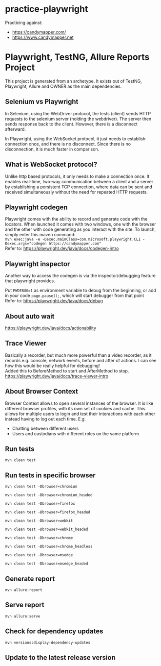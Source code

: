 # practice-playwright
Practicing against: 
- https://candymapper.com/
- https://www.candymapper.net

# Playwright, TestNG, Allure Reports Project

This project is generated from an archetype. It exists out of TestNG, Playwright, Allure and OWNER as the main dependencies.

## Selenium vs Playwright

In Selenium, using the WebDriver protocol, the tests (client) sends HTTP requests to the selenium server (holding the webdriver). 
The server then sends response back to the client. However, there is a disconnect afterward.

In Playwright, using the WebSocket protocol, it just needs to establish connection once, and there is no disconnect.
Since there is no disconnection, it is much faster in comparison.

## What is WebSocket protocol?
Unlike http based protocols, it only needs to make a connection once.
It enables real-time, two-way communication between a client and a server by establishing a persistent TCP connection,
where data can be sent and received simultaneously without the need for repeated HTTP requests.

## Playwright codegen
Playwright comes with the ability to record and generate code with the locators. 
When launched it comes with two windows, one with the browser and the other with code generating as you interact with the site.
To launch, simply enter this maven command:<br>
```mvn exec:java -e -Dexec.mainClass=com.microsoft.playwright.CLI -Dexec.args="codegen https://candymapper.com"```<br>
Refer to: https://playwright.dev/java/docs/codegen-intro

## Playwright inspector
Another way to access the codegen is via the inspector/debugging feature that playwright provides. 

Put `PWDEBUG=1` as environment variable to debug from the beginning,
or add in your code `page.pause();`, which will start debugger from that point
<br>
Refer to: https://playwright.dev/java/docs/debug

## About auto wait
https://playwright.dev/java/docs/actionability

## Trace Viewer
Basically a recorder, but much more powerful than a video recorder, as it records e.g. console, network events, before and after of actions. 
I can see how this would be really helpful for debugging!
<br>Added this to BeforeMethod to start and AfterMethod to stop.
<br>
https://playwright.dev/java/docs/trace-viewer-intro

## About Browser Context
Browser Context allows to open several instances of the browser.
It is like different browser profiles, with its own set of cookies and cache.
This allows for multiple users to login and test their interactions with each other instead having to log out each time.
E.g.
- Chatting between different users
- Users and custodians with different roles on the same platform

## Run tests

`mvn clean test`

## Run tests in specific browser

`mvn clean test -Dbrowser=chromium`

`mvn clean test -Dbrowser=chromium_headed`

`mvn clean test -Dbrowser=firefox`

`mvn clean test -Dbrowser=firefox_headed`

`mvn clean test -Dbrowser=webkit`

`mvn clean test -Dbrowser=webkit_headed`

`mvn clean test -Dbrowser=chrome`

`mvn clean test -Dbrowser=chrome_headless`

`mvn clean test -Dbrowser=msedge`

`mvn clean test -Dbrowser=msedge_headed`

## Generate report

`mvn allure:report`

## Serve report

`mvn allure:serve`

## Check for dependency updates

`mvn versions:display-dependency-updates`

## Update to the latest release version
